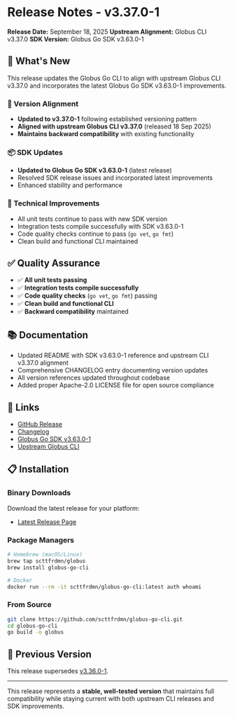 # Release Notes - v3.37.0-1

**Release Date:** September 18, 2025
**Upstream Alignment:** Globus CLI v3.37.0
**SDK Version:** Globus Go SDK v3.63.0-1

## 🚀 What's New

This release updates the Globus Go CLI to align with upstream Globus CLI v3.37.0 and incorporates the latest Globus Go SDK v3.63.0-1 improvements.

### 🔄 Version Alignment

- **Updated to v3.37.0-1** following established versioning pattern
- **Aligned with upstream Globus CLI v3.37.0** (released 18 Sep 2025)
- **Maintains backward compatibility** with existing functionality

### 📦 SDK Updates

- **Updated to Globus Go SDK v3.63.0-1** (latest release)
- Resolved SDK release issues and incorporated latest improvements
- Enhanced stability and performance

### 🔧 Technical Improvements

- All unit tests continue to pass with new SDK version
- Integration tests compile successfully with SDK v3.63.0-1
- Code quality checks continue to pass (`go vet`, `go fmt`)
- Clean build and functional CLI maintained

## ✅ Quality Assurance

- ✅ **All unit tests passing**
- ✅ **Integration tests compile successfully**
- ✅ **Code quality checks** (`go vet`, `go fmt`) passing
- ✅ **Clean build and functional CLI**
- ✅ **Backward compatibility** maintained

## 📚 Documentation

- Updated README with SDK v3.63.0-1 reference and upstream CLI v3.37.0 alignment
- Comprehensive CHANGELOG entry documenting version updates
- All version references updated throughout codebase
- Added proper Apache-2.0 LICENSE file for open source compliance

## 🔗 Links

- [GitHub Release](https://github.com/scttfrdmn/globus-go-cli/releases/tag/v3.37.0-1)
- [Changelog](https://github.com/scttfrdmn/globus-go-cli/blob/main/CHANGELOG.md)
- [Globus Go SDK v3.63.0-1](https://github.com/scttfrdmn/globus-go-sdk)
- [Upstream Globus CLI](https://github.com/globus/globus-cli)

## 📋 Installation

### Binary Downloads

Download the latest release for your platform:
- [Latest Release Page](https://github.com/scttfrdmn/globus-go-cli/releases/latest)

### Package Managers

```bash
# Homebrew (macOS/Linux)
brew tap scttfrdmn/globus
brew install globus-go-cli

# Docker
docker run --rm -it scttfrdmn/globus-go-cli:latest auth whoami
```

### From Source

```bash
git clone https://github.com/scttfrdmn/globus-go-cli.git
cd globus-go-cli
go build -o globus
```

## 🎯 Previous Version

This release supersedes [v3.36.0-1](RELEASE_NOTES_V3.36.0-1.md).

---

This release represents a **stable, well-tested version** that maintains full compatibility while staying current with both upstream CLI releases and SDK improvements.